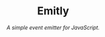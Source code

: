 <div align="center">
  <h1>Emitly</h1>
  <p><i>A simple event emitter for JavaScript.</i></p>
</div>
